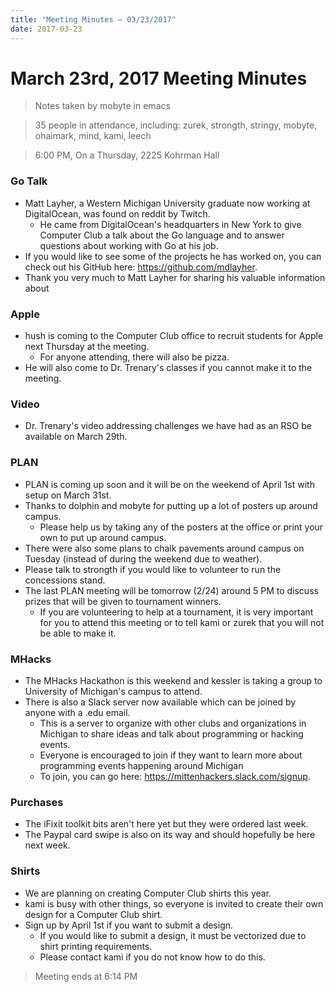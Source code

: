 ```yaml
---
title: "Meeting Minutes – 03/23/2017"
date: 2017-03-23
---
```

# March 23rd, 2017 Meeting Minutes
> Notes taken by mobyte in emacs

> 35 people in attendance, including: zurek, strongth, stringy, mobyte, ohaimark, mind, kami, leech

> 6:00 PM, On a Thursday, 2225 Kohrman Hall

### Go Talk
- Matt Layher, a Western Michigan University graduate now working at DigitalOcean, was found on reddit by Twitch.
  - He came from DigitalOcean's headquarters in New York to give Computer Club a talk about the Go language and to answer questions about working with Go at his job.
- If you would like to see some of the projects he has worked on, you can check out his GitHub here: https://github.com/mdlayher.
- Thank you very much to Matt Layher for sharing his valuable information about 

### Apple
- hush is coming to the Computer Club office to recruit students for Apple next Thursday at the meeting.
  - For anyone attending, there will also be pizza.
- He will also come to Dr. Trenary's classes if you cannot make it to the meeting.

### Video
- Dr. Trenary's video addressing challenges we have had as an RSO be available on March 29th.

### PLAN
- PLAN is coming up soon and it will be on the weekend of April 1st with setup on March 31st.
- Thanks to dolphin and mobyte for putting up a lot of posters up around campus.
  - Please help us by taking any of the posters at the office or print your own to put up around campus.
- There were also some plans to chalk pavements around campus on Tuesday (instead of during the weekend due to weather).
- Please talk to strongth if you would like to volunteer to run the concessions stand.
- The last PLAN meeting will be tomorrow (2/24) around 5 PM to discuss prizes that will be given to tournament winners.
  - If you are volunteering to help at a tournament, it is very important for you to attend this meeting or to tell kami or zurek that you will not be able to make it.
  
### MHacks
- The MHacks Hackathon is this weekend and kessler is taking a group to University of Michigan's campus to attend.
- There is also a Slack server now available which can be joined by anyone with a .edu email.
  - This is a server to organize with other clubs and organizations in Michigan to share ideas and talk about programming or hacking events.
  - Everyone is encouraged to join if they want to learn more about programming events happening around Michigan
  - To join, you can go here: https://mittenhackers.slack.com/signup.

### Purchases
- The iFixit toolkit bits aren't here yet but they were ordered last week.
- The Paypal card swipe is also on its way and should hopefully be here next week.

### Shirts
- We are planning on creating Computer Club shirts this year.
- kami is busy with other things, so everyone is invited to create their own design for a Computer Club shirt.
- Sign up by April 1st if you want to submit a design.
  - If you would like to submit a design, it must be vectorized due to shirt printing requirements. 
  - Please contact kami if you do not know how to do this.

> Meeting ends at 6:14 PM
